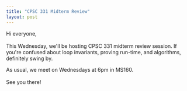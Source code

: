 ```yaml
---
title: "CPSC 331 Midterm Review"
layout: post
---
```



<div class="col-md-12 col-lg-12">	
Hi everyone,
<br><br>
This Wednesday, we'll be hosting CPSC 331 midterm review session. If you're confused about loop invariants, proving run-time, and algorithms, definitely swing by.

As usual, we meet on Wednesdays at 6pm in MS160.
<br><br>
See you there!
<br><br>
</div>

